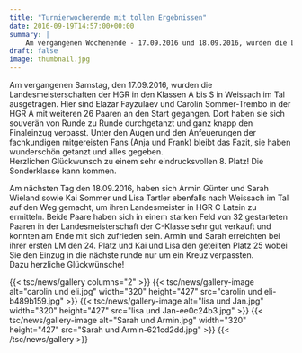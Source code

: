 ```yaml
---
title: "Turnierwochenende mit tollen Ergebnissen"
date: 2016-09-19T14:57:00+00:00
summary: |
    Am vergangenen Wochenende - 17.09.2016 und 18.09.2016, wurden die Landesmeisterschaften der HGR in den Klassen A bis S in Weissach im Tal ausgetragen. Hier sind 3 Sindelfinger Paare (Carolin und Eli, Sarah und Armin sowie Lisa und Kai) an den Start gegangen.
draft: false
image: thumbnail.jpg
---
```


Am vergangenen Samstag, den 17.09.2016, wurden die Landesmeisterschaften der HGR in den Klassen A bis S in Weissach im Tal ausgetragen. Hier sind Elazar Fayzulaev und Carolin Sommer-Trembo in der HGR A mit weiteren 26 Paaren an den Start gegangen. Dort haben sie sich souverän von Runde zu Runde durchgetanzt und ganz knapp den Finaleinzug verpasst. Unter den Augen und den Anfeuerungen der fachkundigen mitgereisten Fans (Anja und Frank) bleibt das Fazit, sie haben wunderschön getanzt und alles gegeben.   
 Herzlichen Glückwunsch zu einem sehr eindrucksvollen 8. Platz! Die Sonderklasse kann kommen.  
  
 Am nächsten Tag den 18.09.2016, haben sich Armin Günter und Sarah Wieland sowie Kai Sommer und Lisa Tartler ebenfalls nach Weissach im Tal auf den Weg gemacht, um ihren Landesmeister in HGR C Latein zu ermitteln. Beide Paare haben sich in einem starken Feld von 32 gestarteten Paaren in der Landesmeisterschaft der C-Klasse sehr gut verkauft und konnten am Ende mit sich zufrieden sein. Armin und Sarah erreichten bei ihrer ersten LM den 24. Platz und Kai und Lisa den geteilten Platz 25 wobei Sie den Einzug in die nächste runde nur um ein Kreuz verpassten.  
 Dazu herzliche Glückwünsche!

{{< tsc/news/gallery columns="2" >}}
  {{< tsc/news/gallery-image alt="carolin und eli.jpg" width="320" height="427" src="carolin und eli-b489b159.jpg" >}}
  {{< tsc/news/gallery-image alt="lisa und Jan.jpg" width="320" height="427" src="lisa und Jan-ee0c24b3.jpg" >}}
  {{< tsc/news/gallery-image alt="Sarah und Armin.jpg" width="320" height="427" src="Sarah und Armin-621cd2dd.jpg" >}}
{{< /tsc/news/gallery >}}


